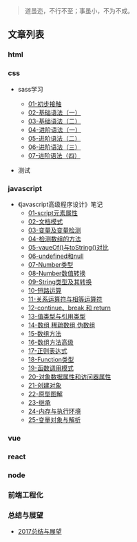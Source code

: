 > 道虽迩，不行不至；事虽小，不为不成。

## 文章列表

### html

### css

* sass学习
    * [01-初步接触](https://github.com/lxyc/lxyc-blog/issues/7)
    * [02-基础语法（一）](https://github.com/lxyc/lxyc-blog/issues/8)
    * [03-基础语法（二）](https://github.com/lxyc/lxyc-blog/issues/9)
    * [04-进阶语法（一）](https://github.com/lxyc/lxyc-blog/issues/10)
    * [05-进阶语法（二）](https://github.com/lxyc/lxyc-blog/issues/11)
    * [06-进阶语法（三）](https://github.com/lxyc/lxyc-blog/issues/12)
    * [07-进阶语法（四）](https://github.com/lxyc/lxyc-blog/issues/13)

* 测试

### javascript

* 《javascript高级程序设计》笔记
    * [01-script元素属性](https://github.com/lxyc/lxyc-blog/issues/2)
    * [02-文档模式](https://github.com/lxyc/lxyc-blog/issues/3)
    * [03-变量及变量检测](https://github.com/lxyc/lxyc-blog/issues/4)
    * [04-检测数组的方法](https://github.com/lxyc/lxyc-blog/issues/5)
    * [05-vaueOf()与toString()对比](https://github.com/lxyc/lxyc-blog/issues/6)
    * [06-undefined和null](https://github.com/lxyc/lxyc-blog/issues/14)
    * [07-Number类型](https://github.com/lxyc/lxyc-blog/issues/15)
    * [08-Number数值转换](https://github.com/lxyc/lxyc-blog/issues/16)
    * [09-String类型及其转换](https://github.com/lxyc/lxyc-blog/issues/17)
    * [10-短路运算](https://github.com/lxyc/lxyc-blog/issues/18)
    * [11-关系运算符与相等运算符](https://github.com/lxyc/lxyc-blog/issues/19)
    * [12-continue、break 和 return](https://github.com/lxyc/lxyc-blog/issues/20)
    * [13-值类型与引用类型](https://github.com/lxyc/lxyc-blog/issues/21)
    * [14-数组 稀疏数组 伪数组](https://github.com/lxyc/lxyc-blog/issues/22)
    * [15-数组方法](https://github.com/lxyc/lxyc-blog/issues/23)
    * [16-数组方法高级](https://github.com/lxyc/lxyc-blog/issues/24)
    * [17-正则表达式](https://github.com/lxyc/lxyc-blog/issues/25)
    * [18-Function类型](https://github.com/lxyc/lxyc-blog/issues/26)
    * [19-函数调用模式](https://github.com/lxyc/lxyc-blog/issues/27)
    * [20-对象数据属性和访问器属性](https://github.com/lxyc/lxyc-blog/issues/28)
    * [21-创建对象](https://github.com/lxyc/lxyc-blog/issues/29)
    * [22-原型图解](https://github.com/lxyc/lxyc-blog/issues/30)
    * [23-继承](https://github.com/lxyc/lxyc-blog/issues/31)
    * [24-内存与执行环境](https://github.com/lxyc/lxyc-blog/issues/32)
    * [25-变量对象与解析](https://github.com/lxyc/lxyc-blog/issues/33)


### vue

### react

### node

### 前端工程化

### 总结与展望

* [2017总结与展望](https://github.com/lxyc/lxyc-blog/issues/1)